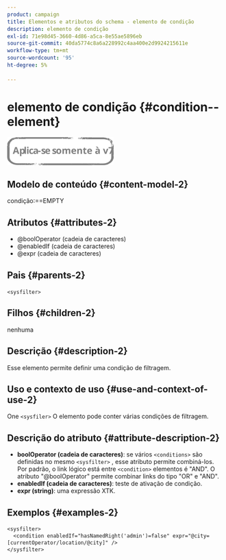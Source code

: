 ```yaml
---
product: campaign
title: Elementos e atributos do schema - elemento de condição
description: elemento de condição
exl-id: 71e98d45-3660-4d86-a5ca-8e55ae5896eb
source-git-commit: 40da5774c8a6a228992c4aa400e2d9924215611e
workflow-type: tm+mt
source-wordcount: '95'
ht-degree: 5%

---
```


# elemento de condição {#condition--element}

![](../../../assets/v7-only.svg)

## Modelo de conteúdo {#content-model-2}

condição:==EMPTY

## Atributos {#attributes-2}

* @boolOperator (cadeia de caracteres)
* @enabledIf (cadeia de caracteres)
* @expr (cadeia de caracteres)

## Pais {#parents-2}

`<sysfilter>`

## Filhos {#children-2}

nenhuma

## Descrição {#description-2}

Esse elemento permite definir uma condição de filtragem.

## Uso e contexto de uso {#use-and-context-of-use-2}

One `<sysfiler>`  O elemento pode conter várias condições de filtragem.

## Descrição do atributo {#attribute-description-2}

* **boolOperator (cadeia de caracteres)**: se vários `<conditions>` são definidas no mesmo  `<sysfilter>` , esse atributo permite combiná-los. Por padrão, o link lógico está entre `<condition>` elementos é &quot;AND&quot;. O atributo &quot;@boolOperator&quot; permite combinar links do tipo &quot;OR&quot; e &quot;AND&quot;.
* **enabledIf (cadeia de caracteres)**: teste de ativação de condição.
* **expr (string)**: uma expressão XTK.

## Exemplos {#examples-2}

```
<sysfilter>
  <condition enabledIf="hasNamedRight('admin')=false" expr="@city=[currentOperator/location/@city]" />
</sysfilter>
```
